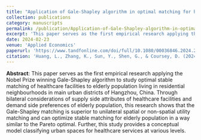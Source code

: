 ```yaml
---
title: "Application of Gale-Shapley algorithm in optimal matching for healthcare facilities to elderly population: the case of Hangzhou, China"
collection: publications
category: manuscripts
permalink: /publication/Application-of-Gale-Shapley-algorithm-in-optimal-matching-for-healthcare-facilities-to-elderly-population-the-case-of-hangzhou-China
excerpt: 'This paper serves as the first empirical research applying the Nobel Prize winning Gale-Shapley algorithm to study optimal stable matching of healthcare facilities to residential neighbourhoods.'
date: 2024-02-23
venue: 'Applied Economics'
paperurl: 'https://www.tandfonline.com/doi/full/10.1080/00036846.2024.2320175'
citation: 'Huang, L., Zhang, K., Sun, Y., Shen, G., & Coursey, D. (2024). Application of Gale-Shapley Algorithm in Optimal Matching for Healthcare Facilities to Elderly Population: The Case of Hangzhou, China. Applied Economics, 1–12. https://doi.org/10.1080/00036846.2024.2320175.'
---
```


**Abstract**: This paper serves as the first empirical research applying the Nobel Prize winning Gale-Shapley algorithm to study optimal stable matching of healthcare facilities to elderly population living in residential neighbourhoods in main urban districts of Hangzhou, China. Through bilateral considerations of supply side attributes of healthcare facilities and demand side preferences of elderly population, this research shows that the Gale-Shapley matching is superior to unilateral spatial or non-spatial utility matching and can optimize stable matching for elderly population in a way similar to the Pareto optimal. Further, this study provides a conceptual model classifying urban spaces for healthcare services at various levels.

